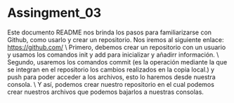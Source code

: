 # Assingment_03
Este documento README nos brinda los pasos para familiarizarse con Github, como usarlo y crear un repositorio.
Nos iremos al siguiente enlace: https://github.com/ \\
Primero, debemos crear un repositorio con un usuario y usamos los comandos init y add para inicializar y añadirr información. \\
Segundo, usaremos los comandos commit (es la operación mediante la que se integran en el repositorio los cambios realizados en la copia local.) y push para poder acceder a los archivos, esto lo haremos desde nuestra consola. \\
Y así, podemos crear nuestro repositorio en el cual podemos crear nuestros archivos que podemos bajarlos a nuestras consolas.
